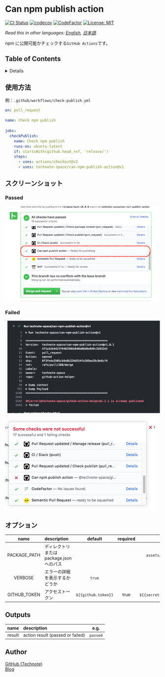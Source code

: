 # Can npm publish action

[![CI Status](https://github.com/technote-space/can-npm-publish-action/workflows/CI/badge.svg)](https://github.com/technote-space/can-npm-publish-action/actions)
[![codecov](https://codecov.io/gh/technote-space/can-npm-publish-action/branch/master/graph/badge.svg)](https://codecov.io/gh/technote-space/can-npm-publish-action)
[![CodeFactor](https://www.codefactor.io/repository/github/technote-space/can-npm-publish-action/badge)](https://www.codefactor.io/repository/github/technote-space/can-npm-publish-action)
[![License: MIT](https://img.shields.io/badge/License-MIT-blue.svg)](https://github.com/technote-space/can-npm-publish-action/blob/master/LICENSE)

*Read this in other languages: [English](README.md), [日本語](README.ja.md).*

npm に公開可能かチェックする`GitHub Actions`です。

## Table of Contents

<!-- START doctoc generated TOC please keep comment here to allow auto update -->
<!-- DON'T EDIT THIS SECTION, INSTEAD RE-RUN doctoc TO UPDATE -->
<details>
<summary>Details</summary>

- [使用方法](#%E4%BD%BF%E7%94%A8%E6%96%B9%E6%B3%95)
- [スクリーンショット](#%E3%82%B9%E3%82%AF%E3%83%AA%E3%83%BC%E3%83%B3%E3%82%B7%E3%83%A7%E3%83%83%E3%83%88)
- [オプション](#%E3%82%AA%E3%83%97%E3%82%B7%E3%83%A7%E3%83%B3)
- [Outputs](#outputs)
- [Author](#author)

</details>
<!-- END doctoc generated TOC please keep comment here to allow auto update -->

## 使用方法
例：`.github/workflows/check-publish.yml`
```yaml
on: pull_request

name: Check npm publish

jobs:
  checkPublish:
    name: Check npm publish
    runs-on: ubuntu-latest
    if: startsWith(github.head_ref, 'release/')
    steps:
      - uses: actions/checkout@v2
      - uses: technote-space/can-npm-publish-action@v1
```

## スクリーンショット
### Passed
![Checks](https://raw.githubusercontent.com/technote-space/can-npm-publish-action/images/screenshot-1.png)

### Failed
![Error1](https://raw.githubusercontent.com/technote-space/can-npm-publish-action/images/screenshot-2.png)

![Error2](https://raw.githubusercontent.com/technote-space/can-npm-publish-action/images/screenshot-3.png)

## オプション
| name | description | default | required | e.g. |
|:---:|:---|:---:|:---:|:---:|
| PACKAGE_PATH | ディレクトリ または package.json へのパス | | | `assets/package.json` |
| VERBOSE | エラーの詳細を表示するかどうか | `true` | | `false` |
| GITHUB_TOKEN | アクセストークン | `${{github.token}}` | true | `${{secrets.ACCESS_TOKEN}}` |

## Outputs
| name | description | e.g. |
|:---:|:---|:---:|
| result | action result (passed or failed) | `passed` |

## Author
[GitHub (Technote)](https://github.com/technote-space)  
[Blog](https://technote.space)
